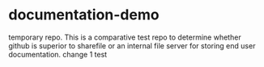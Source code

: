 # documentation-demo
temporary repo. This is a comparative test repo to determine whether github is superior to sharefile or an internal file server for storing end user documentation.
change 1 test 
